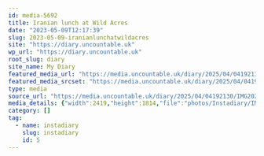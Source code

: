 ```yaml
---
id: media-5692
title: Iranian lunch at Wild Acres
date: "2023-05-09T12:17:39"
slug: 2023-05-09-iranianlunchatwildacres
site: "https://diary.uncountable.uk"
wp_url: "https://diary.uncountable.uk"
root_slug: diary
site_name: My Diary
featured_media_url: "https://media.uncountable.uk/diary/2025/04/04192130/IMG20230509131739.webp"
featured_media_srcset: "https://media.uncountable.uk/diary/2025/04/04192130/IMG20230509131739-300x225.webp 300w, https://media.uncountable.uk/diary/2025/04/04192130/IMG20230509131739-1024x768.webp 1024w, https://media.uncountable.uk/diary/2025/04/04192130/IMG20230509131739-150x150.webp 150w, https://media.uncountable.uk/diary/2025/04/04192130/IMG20230509131739-640x480.webp 640w, https://media.uncountable.uk/diary/2025/04/04192130/IMG20230509131739.webp 2419w"
type: media
source_url: "https://media.uncountable.uk/diary/2025/04/04192130/IMG20230509131739.webp"
media_details: {"width":2419,"height":1814,"file":"photos/Instadiary/IMG20230509131739.webp","filesize":175956,"sizes":{"medium":{"file":"IMG20230509131739-300x225.webp","width":300,"height":225,"filesize":20358,"mime_type":"image/webp","source_url":"https://media.uncountable.uk/diary/2025/04/04192130/IMG20230509131739-300x225.webp"},"large":{"file":"IMG20230509131739-1024x768.webp","width":1024,"height":768,"filesize":113538,"mime_type":"image/webp","source_url":"https://media.uncountable.uk/diary/2025/04/04192130/IMG20230509131739-1024x768.webp"},"thumbnail":{"file":"IMG20230509131739-150x150.webp","width":150,"height":150,"filesize":8424,"mime_type":"image/webp","source_url":"https://media.uncountable.uk/diary/2025/04/04192130/IMG20230509131739-150x150.webp"},"mobwidth":{"file":"IMG20230509131739-640x480.webp","width":640,"height":480,"filesize":60990,"mime_type":"image/webp","source_url":"https://media.uncountable.uk/diary/2025/04/04192130/IMG20230509131739-640x480.webp"},"full":{"file":"IMG20230509131739.webp","width":2419,"height":1814,"mime_type":"image/webp","source_url":"https://media.uncountable.uk/diary/2025/04/04192130/IMG20230509131739.webp"}},"image_meta":{"aperture":"0","credit":"","camera":"","caption":"","created_timestamp":"0","copyright":"","focal_length":"0","iso":"0","shutter_speed":"0","title":"","orientation":"0","keywords":[]}}
category: []
tag:
  - name: instadiary
    slug: instadiary
    id: 5
---
```


